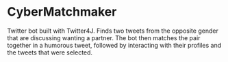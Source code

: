 # CyberMatchmaker
Twitter bot built with Twitter4J. Finds two tweets from the opposite gender that are discussing wanting a partner. The bot then matches the pair together in a humorous tweet, followed by interacting with their profiles and the tweets that were selected.
